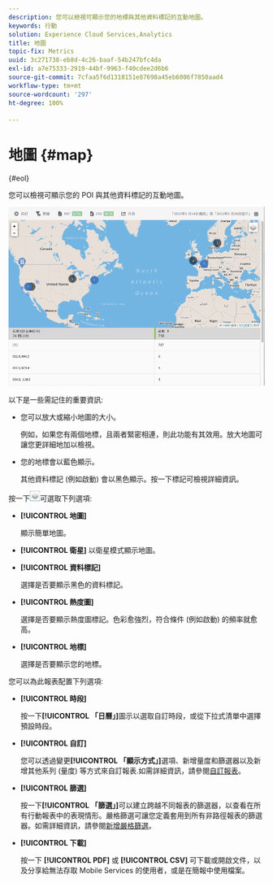 ```yaml
---
description: 您可以檢視可顯示您的地標與其他資料標記的互動地圖。
keywords: 行動
solution: Experience Cloud Services,Analytics
title: 地圖
topic-fix: Metrics
uuid: 3c271738-eb8d-4c26-baaf-54b247bfc4da
exl-id: a7e75333-2919-44bf-9963-f40cdee2d6b6
source-git-commit: 7cfaa5f6d1318151e87698a45eb6006f7850aad4
workflow-type: tm+mt
source-wordcount: '297'
ht-degree: 100%

---
```


# 地圖 {#map}

{#eol}

您可以檢視可顯示您的 POI 與其他資料標記的互動地圖。

![](assets/map.png)

以下是一些需記住的重要資訊:

* 您可以放大或縮小地圖的大小。

   例如，如果您有兩個地標，且兩者緊密相連，則此功能有其效用。放大地圖可讓您更詳細地加以檢視。
* 您的地標會以藍色顯示。

   其他資料標記 (例如啟動) 會以黑色顯示。按一下標記可檢視詳細資訊。

按一下![圖層](assets/map_layers.png)可選取下列選項:

* **[!UICONTROL 地圖]**

   顯示簡單地圖。

* **[!UICONTROL 衛星]**
以衛星模式顯示地圖。

* **[!UICONTROL 資料標記]**

   選擇是否要顯示黑色的資料標記。

* **[!UICONTROL 熱度圖]**

   選擇是否要顯示熱度圖標記。色彩愈強烈，符合條件 (例如啟動) 的頻率就愈高。

* **[!UICONTROL 地標]**

   選擇是否要顯示您的地標。

您可以為此報表配置下列選項:

* **[!UICONTROL 時段]**

   按一下&#x200B;**[!UICONTROL 「日曆」]**&#x200B;圖示以選取自訂時段，或從下拉式清單中選擇預設時段。

* **[!UICONTROL 自訂]**

   您可以透過變更&#x200B;**[!UICONTROL 「顯示方式」]**&#x200B;選項、新增量度和篩選器以及新增其他系列 (量度) 等方式來自訂報表.如需詳細資訊，請參閱[自訂報表](/help/using/usage/reports-customize/t-reports-customize.md)。

* **[!UICONTROL 篩選]**

   按一下&#x200B;**[!UICONTROL 「篩選」]**&#x200B;可以建立跨越不同報表的篩選器，以查看在所有行動報表中的表現情形。嚴格篩選可讓您定義套用到所有非路徑報表的篩選器。如需詳細資訊，請參閱[新增嚴格篩選](/help/using/usage/reports-customize/t-sticky-filter.md)。

* **[!UICONTROL 下載]**

   按一下 **[!UICONTROL PDF]** 或 **[!UICONTROL CSV]** 可下載或開啟文件，以及分享給無法存取 Mobile Services 的使用者，或是在簡報中使用檔案。
